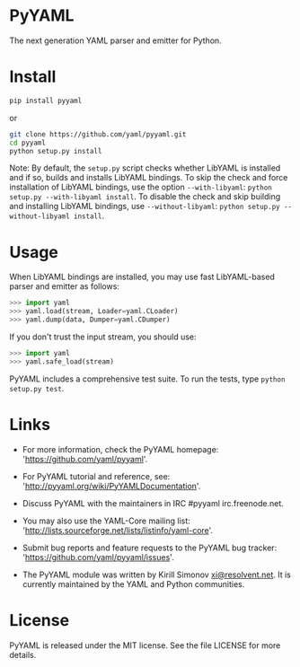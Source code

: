# PyYAML
The next generation YAML parser and emitter for Python.

# Install
```bash
pip install pyyaml
```
or
```bash
git clone https://github.com/yaml/pyyaml.git
cd pyyaml
python setup.py install
```
Note: By default, the `setup.py` script checks whether LibYAML is installed
and if so, builds and installs LibYAML bindings.  To skip the check
and force installation of LibYAML bindings, use the option `--with-libyaml`:
`python setup.py --with-libyaml install`.  To disable the check and
skip building and installing LibYAML bindings, use `--without-libyaml`:
`python setup.py --without-libyaml install`.

# Usage
When LibYAML bindings are installed, you may use fast LibYAML-based
parser and emitter as follows:
```python
>>> import yaml
>>> yaml.load(stream, Loader=yaml.CLoader)
>>> yaml.dump(data, Dumper=yaml.CDumper)
```

If you don't trust the input stream, you should use:
```python
>>> import yaml
>>> yaml.safe_load(stream)
```

PyYAML includes a comprehensive test suite.  To run the tests,
type `python setup.py test`.

# Links
- For more information, check the PyYAML homepage:
'https://github.com/yaml/pyyaml'.

- For PyYAML tutorial and reference, see:
'http://pyyaml.org/wiki/PyYAMLDocumentation'.

- Discuss PyYAML with the maintainers in IRC #pyyaml irc.freenode.net.

- You may also use the YAML-Core mailing list:
'http://lists.sourceforge.net/lists/listinfo/yaml-core'.

- Submit bug reports and feature requests to the PyYAML bug tracker:
'https://github.com/yaml/pyyaml/issues'.

- The PyYAML module was written by Kirill Simonov <xi@resolvent.net>.
It is currently maintained by the YAML and Python communities.

# License
PyYAML is released under the MIT license. See the file LICENSE for more details.
